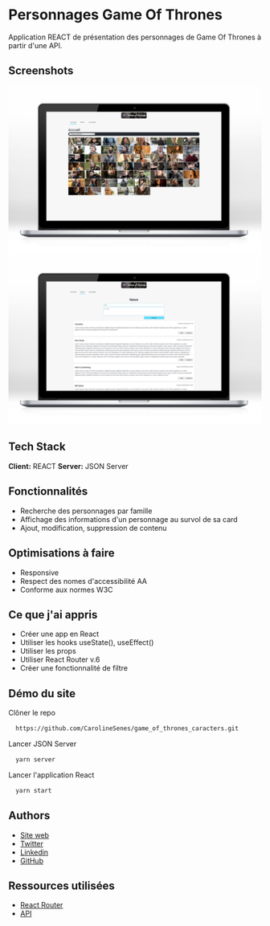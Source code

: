 
# Personnages Game Of Thrones

Application REACT de présentation des personnages de Game Of Thrones à partir d'une API.
## Screenshots

![home](https://github.com/CarolineSenes/game_of_thrones_caracters/blob/master/public/img/screenshot_home.png)
![news](https://github.com/CarolineSenes/game_of_thrones_caracters/blob/master/public/img/screenshot_news.png)
## Tech Stack

**Client:** REACT
**Server:** JSON Server

  
## Fonctionnalités

- Recherche des personnages par famille
- Affichage des informations d'un personnage au survol de sa card
- Ajout, modification, suppression de contenu

  
## Optimisations à faire
- Responsive
- Respect des nomes d'accessibilité AA
- Conforme aux normes W3C
## Ce que j'ai appris

- Créer une app en React
- Utiliser les hooks useState(), useEffect()
- Utiliser les props
- Utiliser React Router v.6
- Créer une fonctionnalité de filtre
## Démo du site

Clôner le repo
```bash
  https://github.com/CarolineSenes/game_of_thrones_caracters.git
```

Lancer JSON Server
```bash
  yarn server
```

Lancer l'application React
```bash
  yarn start
```



  
## Authors

- [Site web](https://carolinealexandre.netlify.app/) 
- [Twitter](https://twitter.com/senes_caroline) 
- [Linkedin](https://www.linkedin.com/in/carolinesenes/) 
- [GitHub](https://github.com/CarolineSenes) 
  
## Ressources utilisées

 - [React Router](https://reactrouter.com/docs/en/v6/upgrading/v5#remove-activeclassname-and-activestyle-props-from-navlink-)
 - [API](https://thronesapi.com/api/v2/Characters)

  